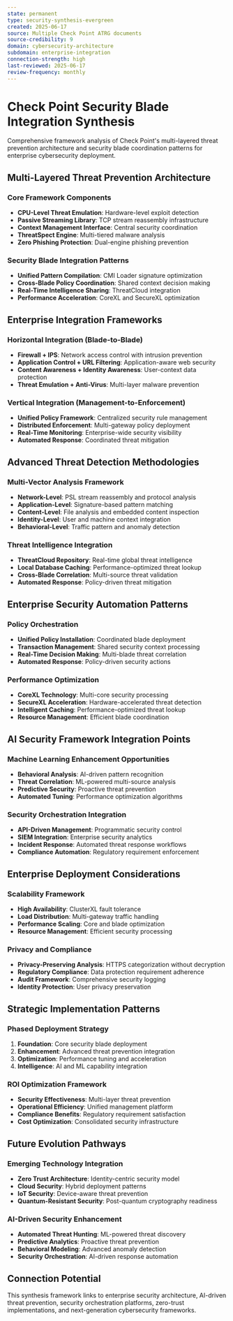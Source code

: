 ```yaml
---
state: permanent
type: security-synthesis-evergreen
created: 2025-06-17
source: Multiple Check Point ATRG documents
source-credibility: 9
domain: cybersecurity-architecture
subdomain: enterprise-integration
connection-strength: high
last-reviewed: 2025-06-17
review-frequency: monthly
---
```


# Check Point Security Blade Integration Synthesis

Comprehensive framework analysis of Check Point's multi-layered threat prevention architecture and security blade coordination patterns for enterprise cybersecurity deployment.

## Multi-Layered Threat Prevention Architecture

### Core Framework Components

- **CPU-Level Threat Emulation**: Hardware-level exploit detection
- **Passive Streaming Library**: TCP stream reassembly infrastructure
- **Context Management Interface**: Central security coordination
- **ThreatSpect Engine**: Multi-tiered malware analysis
- **Zero Phishing Protection**: Dual-engine phishing prevention

### Security Blade Integration Patterns

- **Unified Pattern Compilation**: CMI Loader signature optimization
- **Cross-Blade Policy Coordination**: Shared context decision making
- **Real-Time Intelligence Sharing**: ThreatCloud integration
- **Performance Acceleration**: CoreXL and SecureXL optimization

## Enterprise Integration Frameworks

### Horizontal Integration (Blade-to-Blade)

- **Firewall + IPS**: Network access control with intrusion prevention
- **Application Control + URL Filtering**: Application-aware web security
- **Content Awareness + Identity Awareness**: User-context data protection
- **Threat Emulation + Anti-Virus**: Multi-layer malware prevention

### Vertical Integration (Management-to-Enforcement)

- **Unified Policy Framework**: Centralized security rule management
- **Distributed Enforcement**: Multi-gateway policy deployment
- **Real-Time Monitoring**: Enterprise-wide security visibility
- **Automated Response**: Coordinated threat mitigation

## Advanced Threat Detection Methodologies

### Multi-Vector Analysis Framework

- **Network-Level**: PSL stream reassembly and protocol analysis
- **Application-Level**: Signature-based pattern matching
- **Content-Level**: File analysis and embedded content inspection
- **Identity-Level**: User and machine context integration
- **Behavioral-Level**: Traffic pattern and anomaly detection

### Threat Intelligence Integration

- **ThreatCloud Repository**: Real-time global threat intelligence
- **Local Database Caching**: Performance-optimized threat lookup
- **Cross-Blade Correlation**: Multi-source threat validation
- **Automated Response**: Policy-driven threat mitigation

## Enterprise Security Automation Patterns

### Policy Orchestration

- **Unified Policy Installation**: Coordinated blade deployment
- **Transaction Management**: Shared security context processing
- **Real-Time Decision Making**: Multi-blade threat correlation
- **Automated Response**: Policy-driven security actions

### Performance Optimization

- **CoreXL Technology**: Multi-core security processing
- **SecureXL Acceleration**: Hardware-accelerated threat detection
- **Intelligent Caching**: Performance-optimized threat lookup
- **Resource Management**: Efficient blade coordination

## AI Security Framework Integration Points

### Machine Learning Enhancement Opportunities

- **Behavioral Analysis**: AI-driven pattern recognition
- **Threat Correlation**: ML-powered multi-source analysis
- **Predictive Security**: Proactive threat prevention
- **Automated Tuning**: Performance optimization algorithms

### Security Orchestration Integration

- **API-Driven Management**: Programmatic security control
- **SIEM Integration**: Enterprise security analytics
- **Incident Response**: Automated threat response workflows
- **Compliance Automation**: Regulatory requirement enforcement

## Enterprise Deployment Considerations

### Scalability Framework

- **High Availability**: ClusterXL fault tolerance
- **Load Distribution**: Multi-gateway traffic handling
- **Performance Scaling**: Core and blade optimization
- **Resource Management**: Efficient security processing

### Privacy and Compliance

- **Privacy-Preserving Analysis**: HTTPS categorization without decryption
- **Regulatory Compliance**: Data protection requirement adherence
- **Audit Framework**: Comprehensive security logging
- **Identity Protection**: User privacy preservation

## Strategic Implementation Patterns

### Phased Deployment Strategy

1. **Foundation**: Core security blade deployment
2. **Enhancement**: Advanced threat prevention integration
3. **Optimization**: Performance tuning and acceleration
4. **Intelligence**: AI and ML capability integration

### ROI Optimization Framework

- **Security Effectiveness**: Multi-layer threat prevention
- **Operational Efficiency**: Unified management platform
- **Compliance Benefits**: Regulatory requirement satisfaction
- **Cost Optimization**: Consolidated security infrastructure

## Future Evolution Pathways

### Emerging Technology Integration

- **Zero Trust Architecture**: Identity-centric security model
- **Cloud Security**: Hybrid deployment patterns
- **IoT Security**: Device-aware threat prevention
- **Quantum-Resistant Security**: Post-quantum cryptography readiness

### AI-Driven Security Enhancement

- **Automated Threat Hunting**: ML-powered threat discovery
- **Predictive Analytics**: Proactive threat prevention
- **Behavioral Modeling**: Advanced anomaly detection
- **Security Orchestration**: AI-driven response automation

## Connection Potential

This synthesis framework links to enterprise security architecture, AI-driven threat prevention, security orchestration platforms, zero-trust implementations, and next-generation cybersecurity frameworks.